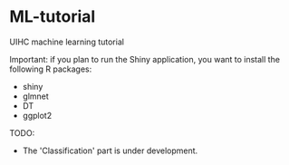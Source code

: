 # ML-tutorial
UIHC machine learning tutorial

Important: if you plan to run the Shiny application, you want to install the following R packages:
* shiny
* glmnet
* DT
* ggplot2


TODO:

* The 'Classification' part is under development.

